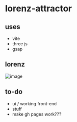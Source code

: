 # lorenz-attractor

## uses

- vite
- three js
- gsap

## lorenz

![image](https://user-images.githubusercontent.com/96671050/215846846-ddbbd7d8-0dcc-43ef-8657-bbd3a7d210c0.png)


## to-do

- ui / working front-end
- stuff
- make gh pages work???

